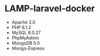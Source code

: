 # LAMP-laravel-docker
- Apache 2.0
- PHP 8.1.2
- MySQL 8.0.27
- PhpMyAdmin
- MongoDB 5.0
- Mongo-Express
